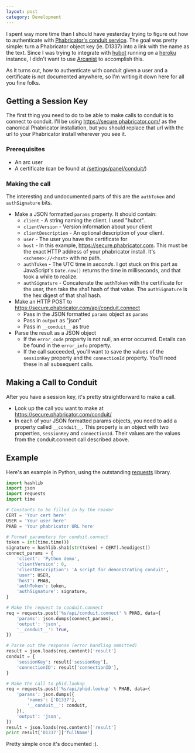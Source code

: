 ```yaml
---
layout: post
category: Development
---
```


I spent way more time than I should have yesterday trying to figure out how to
authenticate with [Phabricator's conduit service][1]. The goal was pretty
simple: turn a Phabricator object key (ie. D1337) into a link with the name as
the text. Since I was trying to integrate with [hubot][2] running on a
[heroku][3] instance, I didn't want to use [Arcanist][4] to accomplish this.

As it turns out, how to authenticate with conduit given a user and a certificate
is not documented anywhere, so I'm writing it down here for all you fine folks.

Getting a Session Key
---------------------

The first thing you need to do to be able to make calls to conduit is to connect
to conduit. I'll be using https://secure.phabricator.com/ as the canonical
Phabricator installation, but you should replace that url with the url to your
Phabricator install wherever you see it.

### Prerequisites
 - An arc user
 - A certificate (can be found at [/settings/panel/conduit/](https://secure.phabricator.com/settings/panel/conduit/))

### Making the call

The interesting and undocumented parts of this are the `authToken` and
`authSignature` bits.

 - Make a JSON formatted `params` property. It should contain:
   - `client` - A string naming the client. I used "hubot".
   - `clientVersion` - Version information about your client
   - `clientDescription` - An optional description of your client.
   - `user` - The user you have the certificate for
   - `host` - In this example, https://secure.phabricator.com. This must be the
     exact HTTP address of your phabricator install. It's `<scheme>://<host>`
     with no path.
   - `authToken` - The UTC time in _seconds_. I got stuck on this part as
     JavaScript's `Date.now()` returns the time in milliseconds, and that took a
     while to realize.
   - `authSignature` - Concatenate the `authToken` with the certificate for the
     user, then take the sha1 hash of that value. The `authSignature` is the hex
     digest of that sha1 hash.
 - Make an HTTP POST to https://secure.phabricator.com/api/conduit.connect
   - Pass in the JSON formatted `params` object as `params`
   - Pass in `output` as "json"
   - Pass in `__conduit__` as true
 - Parse the result as a JSON object
   - If the `error_code` property is not null, an error occurred. Details can
     be found in the `error_info` property.
   - If the call succeeded, you'll want to save the values of the `sessionKey`
     property and the `connectionId` property. You'll need these in all
     subsequent calls.

Making a Call to Conduit
------------------------

After you have a session key, it's pretty straightforward to make a call.

 - Look up the call you want to make at https://secure.phabricator.com/conduit/
 - In each of your JSON formatted params objects, you need to add a property
   called `__conduit__`. This property is an object with two properties,
   `sessionKey` and `connectionId`. Their values are the values from the
   conduit.connect call described above.

Example
-------

Here's an example in Python, using the outstanding [requests][5] library.

```py
import hashlib
import json
import requests
import time

# Constants to be filled in by the reader
CERT = 'Your cert here'
USER = 'Your user here'
PHAB = 'Your phabricator URL here'

# Format parameters for conduit.connect
token = int(time.time())
signature = hashlib.sha1(str(token) + CERT).hexdigest()
connect_params = {
    'client': 'Python demo',
    'clientVersion': 0,
    'clientDescription': 'A script for demonstrating conduit',
    'user': USER,
    'host': PHAB,
    'authToken': token,
    'authSignature': signature,
}

# Make the request to conduit.connect
req = requests.post('%s/api/conduit.connect' % PHAB, data={
    'params': json.dumps(connect_params),
    'output': 'json',
    '__conduit__': True,
})

# Parse out the response (error handling ommitted)
result = json.loads(req.content)['result']
conduit = {
    'sessionKey': result['sessionKey'],
    'connectionID': result['connectionID'],
}

# Make the call to phid.lookup
req = requests.post('%s/api/phid.lookup' % PHAB, data={
    'params': json.dumps({
        'names': ['D1337'],
        '__conduit__': conduit,
    }),
    'output': 'json',
})
result = json.loads(req.content)['result']
print result['D1337']['fullName']
```

Pretty simple once it's documented :).

[1]: http://www.phabricator.com/docs/phabricator/article/Conduit_Technical_Documentation.html
[2]: http://hubot.github.com/
[3]: https://get.heroku.com/home
[4]: http://www.phabricator.com/docs/phabricator/article/Arcanist_User_Guide.html
[5]: http://docs.python-requests.org/en/latest/
